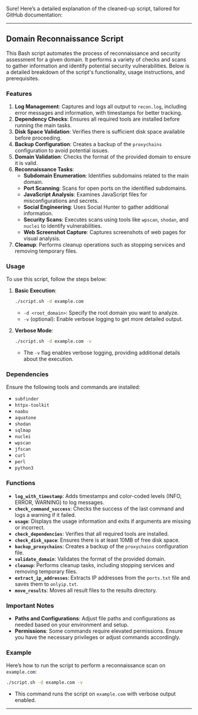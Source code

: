 Sure! Here’s a detailed explanation of the cleaned-up script, tailored for GitHub documentation:

---

## Domain Reconnaissance Script

This Bash script automates the process of reconnaissance and security assessment for a given domain. It performs a variety of checks and scans to gather information and identify potential security vulnerabilities. Below is a detailed breakdown of the script's functionality, usage instructions, and prerequisites.

### Features

1. **Log Management**: Captures and logs all output to `recon.log`, including error messages and information, with timestamps for better tracking.
2. **Dependency Checks**: Ensures all required tools are installed before running the main tasks.
3. **Disk Space Validation**: Verifies there is sufficient disk space available before proceeding.
4. **Backup Configuration**: Creates a backup of the `proxychains` configuration to avoid potential issues.
5. **Domain Validation**: Checks the format of the provided domain to ensure it is valid.
6. **Reconnaissance Tasks**:
   - **Subdomain Enumeration**: Identifies subdomains related to the main domain.
   - **Port Scanning**: Scans for open ports on the identified subdomains.
   - **JavaScript Analysis**: Examines JavaScript files for misconfigurations and secrets.
   - **Social Engineering**: Uses Social Hunter to gather additional information.
   - **Security Scans**: Executes scans using tools like `wpscan`, `shodan`, and `nuclei` to identify vulnerabilities.
   - **Web Screenshot Capture**: Captures screenshots of web pages for visual analysis.
7. **Cleanup**: Performs cleanup operations such as stopping services and removing temporary files.

### Usage

To use this script, follow the steps below:

1. **Basic Execution**:
   ```bash
   ./script.sh -d example.com
   ```
   - `-d <root_domain>`: Specify the root domain you want to analyze.
   - `-v` (optional): Enable verbose logging to get more detailed output.

2. **Verbose Mode**:
   ```bash
   ./script.sh -d example.com -v
   ```
   - The `-v` flag enables verbose logging, providing additional details about the execution.

### Dependencies

Ensure the following tools and commands are installed:

- `subfinder`
- `httpx-toolkit`
- `naabu`
- `aquatone`
- `shodan`
- `sqlmap`
- `nuclei`
- `wpscan`
- `jfscan`
- `curl`
- `perl`
- `python3`

### Functions

- **`log_with_timestamp`**: Adds timestamps and color-coded levels (INFO, ERROR, WARNING) to log messages.
- **`check_command_success`**: Checks the success of the last command and logs a warning if it failed.
- **`usage`**: Displays the usage information and exits if arguments are missing or incorrect.
- **`check_dependencies`**: Verifies that all required tools are installed.
- **`check_disk_space`**: Ensures there is at least 10MB of free disk space.
- **`backup_proxychains`**: Creates a backup of the `proxychains` configuration file.
- **`validate_domain`**: Validates the format of the provided domain.
- **`cleanup`**: Performs cleanup tasks, including stopping services and removing temporary files.
- **`extract_ip_addresses`**: Extracts IP addresses from the `ports.txt` file and saves them to `onlyip.txt`.
- **`move_results`**: Moves all result files to the results directory.

### Important Notes
- **Paths and Configurations**: Adjust file paths and configurations as needed based on your environment and setup.
- **Permissions**: Some commands require elevated permissions. Ensure you have the necessary privileges or adjust commands accordingly.

### Example

Here’s how to run the script to perform a reconnaissance scan on `example.com`:

```bash
./script.sh -d example.com -v
```

- This command runs the script on `example.com` with verbose output enabled.

---


